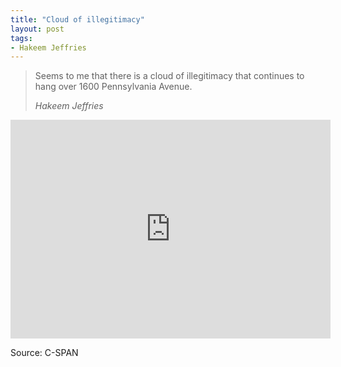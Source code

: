 ```yaml
---
title: "Cloud of illegitimacy"
layout: post
tags:
- Hakeem Jeffries
---
```


> Seems to me that there is a cloud of illegitimacy that continues to hang over 1600 Pennsylvania Avenue.
>
> <cite>Hakeem Jeffries</cite>

<iframe width="512" height="350" src="https://www.c-span.org/video/standalone/?c5042349/user-clip-hakeem-jeffries-cloud-illgetimacy" allowfullscreen="allowfullscreen" frameborder="0"></iframe>

Source: C-SPAN
